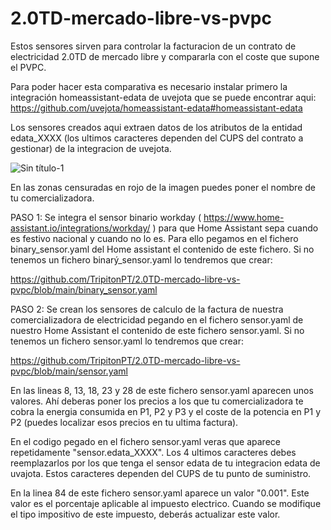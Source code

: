 # 2.0TD-mercado-libre-vs-pvpc
Estos sensores sirven para controlar la facturacion de un contrato de electricidad 2.0TD de mercado libre y compararla con el coste que supone el PVPC.

Para poder hacer esta comparativa es necesario instalar primero la integración homeassistant-edata de uvejota que se puede encontrar aqui: https://github.com/uvejota/homeassistant-edata#homeassistant-edata

Los sensores creados aqui extraen datos de los atributos de la entidad edata_XXXX (los ultimos caracteres dependen del CUPS del contrato a gestionar) de la integracion de uvejota.

![Sin título-1](https://user-images.githubusercontent.com/76565446/146772252-075f3e85-6f27-4239-b88b-9b1b8d15f2ce.jpg)

En las zonas censuradas en rojo de la imagen puedes poner el nombre de tu comercializadora.

PASO 1:
Se integra el sensor binario workday ( https://www.home-assistant.io/integrations/workday/ ) para que Home Assistant sepa cuando es festivo nacional y cuando no lo es.
Para ello pegamos en el fichero binary_sensor.yaml del Home assistant el contenido de este fichero. Si no tenemos un fichero binarý_sensor.yaml lo tendremos que crear:

https://github.com/TripitonPT/2.0TD-mercado-libre-vs-pvpc/blob/main/binary_sensor.yaml
  
PASO 2:
Se crean los sensores de calculo de la factura de nuestra comercializadora de electricidad pegando en el fichero sensor.yaml de nuestro Home Assistant el contenido de este fichero sensor.yaml. Si no tenemos un fichero sensor.yaml lo tendremos que crear:

https://github.com/TripitonPT/2.0TD-mercado-libre-vs-pvpc/blob/main/sensor.yaml

En las lineas 8, 13, 18, 23 y 28 de este fichero sensor.yaml aparecen unos valores. Ahí deberas poner los precios a los que tu comercializadora te cobra la energia consumida en P1, P2 y P3 y el coste de la potencia en P1 y P2 (puedes localizar esos precios en tu ultima factura).

En el codigo pegado en el fichero sensor.yaml veras que aparece repetidamente "sensor.edata_XXXX". Los 4 ultimos caracteres debes reemplazarlos por los que tenga el sensor edata de tu integracion edata de uvajota. Estos caracteres dependen del CUPS de tu punto de suministro.

En la linea 84 de este fichero sensor.yaml aparece un valor "0.001". Este valor es el porcentaje aplicable al impuesto electrico. Cuando se modifique el tipo impositivo de este impuesto, deberás actualizar este valor.
